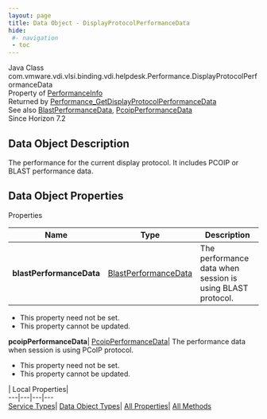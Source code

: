 ```yaml
---
layout: page
title: Data Object - DisplayProtocolPerformanceData
hide:
 #- navigation
 - toc
---
```






Java Class
    com.vmware.vdi.vlsi.binding.vdi.helpdesk.Performance.DisplayProtocolPerformanceData  
Property of
     [PerformanceInfo](vdi.helpdesk.Performance.PerformanceInfo.md#field_detail)  
Returned by
     [Performance_GetDisplayProtocolPerformanceData](vdi.helpdesk.Performance.md#getDisplayProtocolPerformanceData)  
See also
     [BlastPerformanceData](vdi.helpdesk.Performance.BlastPerformanceData.md), [PcoipPerformanceData](vdi.helpdesk.Performance.PcoipPerformanceData.md)  
Since 
    Horizon 7.2

## Data Object Description 

The performance for the current display protocol. It includes PCOIP or BLAST performance data. 

## Data Object Properties

Properties

Name |  Type |  Description   
---|---|---  
**blastPerformanceData**| [BlastPerformanceData](vdi.helpdesk.Performance.BlastPerformanceData.md)|  The performance data when session is using BLAST protocol.   


 * This property need not be set.
 * This property cannot be updated.

  
**pcoipPerformanceData**| [PcoipPerformanceData](vdi.helpdesk.Performance.PcoipPerformanceData.md)|  The performance data when session is using PCoIP protocol.   


 * This property need not be set.
 * This property cannot be updated.

  
  
  
 | Local Properties|   
---|---|---|---  
[Service Types](index-mo_types.md)| [Data Object Types](index-do_types.md)| [All Properties](index-properties.md)| [All Methods](index-methods.md)  
  
  

